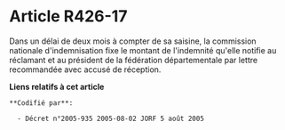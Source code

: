 # Article R426-17

Dans un délai de deux mois à compter de sa saisine, la commission nationale d'indemnisation fixe le montant de l'indemnité
qu'elle notifie au réclamant et au président de la fédération départementale par lettre recommandée avec accusé de réception.

**Liens relatifs à cet article**

	**Codifié par**:

	  - Décret n°2005-935 2005-08-02 JORF 5 août 2005

